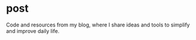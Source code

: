 # post
Code and resources from my blog, where I share ideas and tools to simplify and improve daily life.
